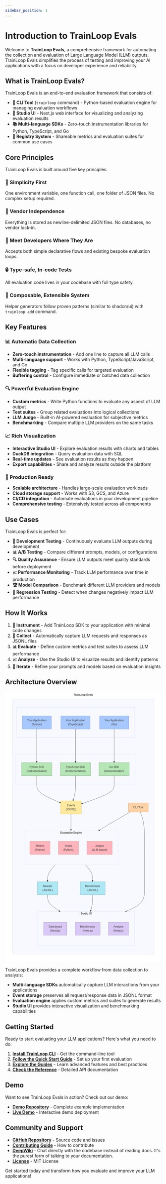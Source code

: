 ```yaml
---
sidebar_position: 1
---
```


# Introduction to TrainLoop Evals

Welcome to **TrainLoop Evals**, a comprehensive framework for automating the collection and evaluation of Large Language Model (LLM) outputs. TrainLoop Evals simplifies the process of testing and improving your AI applications with a focus on developer experience and reliability.

## What is TrainLoop Evals?

TrainLoop Evals is an end-to-end evaluation framework that consists of:

- **🤖 CLI Tool** (`trainloop` command) - Python-based evaluation engine for managing evaluation workflows
- **🎨 Studio UI** - Next.js web interface for visualizing and analyzing evaluation results
- **📚 Multi-language SDKs** - Zero-touch instrumentation libraries for Python, TypeScript, and Go
- **🔧 Registry System** - Shareable metrics and evaluation suites for common use cases

## Core Principles

TrainLoop Evals is built around five key principles:

### 🎯 Simplicity First
One environment variable, one function call, one folder of JSON files. No complex setup required.

### 🔄 Vendor Independence
Everything is stored as newline-delimited JSON files. No databases, no vendor lock-in.

### 👥 Meet Developers Where They Are
Accepts both simple declarative flows and existing bespoke evaluation loops.

### 🔒 Type-safe, In-code Tests
All evaluation code lives in your codebase with full type safety.

### 🧩 Composable, Extensible System
Helper generators follow proven patterns (similar to shadcn/ui) with `trainloop add` command.

## Key Features

### 📊 Automatic Data Collection
- **Zero-touch instrumentation** - Add one line to capture all LLM calls
- **Multi-language support** - Works with Python, TypeScript/JavaScript, and Go
- **Flexible tagging** - Tag specific calls for targeted evaluation
- **Buffering control** - Configure immediate or batched data collection

### 🔍 Powerful Evaluation Engine
- **Custom metrics** - Write Python functions to evaluate any aspect of LLM output
- **Test suites** - Group related evaluations into logical collections
- **LLM Judge** - Built-in AI-powered evaluation for subjective metrics
- **Benchmarking** - Compare multiple LLM providers on the same tasks

### 📈 Rich Visualization
- **Interactive Studio UI** - Explore evaluation results with charts and tables
- **DuckDB integration** - Query evaluation data with SQL
- **Real-time updates** - See evaluation results as they happen
- **Export capabilities** - Share and analyze results outside the platform

### 🚀 Production Ready
- **Scalable architecture** - Handles large-scale evaluation workloads
- **Cloud storage support** - Works with S3, GCS, and Azure
- **CI/CD integration** - Automate evaluations in your development pipeline
- **Comprehensive testing** - Extensively tested across all components

## Use Cases

TrainLoop Evals is perfect for:

- **🔧 Development Testing** - Continuously evaluate LLM outputs during development
- **📊 A/B Testing** - Compare different prompts, models, or configurations
- **🔍 Quality Assurance** - Ensure LLM outputs meet quality standards before deployment
- **📈 Performance Monitoring** - Track LLM performance over time in production
- **🏆 Model Comparison** - Benchmark different LLM providers and models
- **🎯 Regression Testing** - Detect when changes negatively impact LLM performance

## How It Works

1. **🔧 Instrument** - Add TrainLoop SDK to your application with minimal code changes
2. **📝 Collect** - Automatically capture LLM requests and responses as JSONL files
3. **📊 Evaluate** - Define custom metrics and test suites to assess LLM performance
4. **📈 Analyze** - Use the Studio UI to visualize results and identify patterns
5. **🔄 Iterate** - Refine your prompts and models based on evaluation insights

## Architecture Overview

![TrainLoop Evals Flow](/trainloop-evals-flow.png)

TrainLoop Evals provides a complete workflow from data collection to analysis:

- **Multi-language SDKs** automatically capture LLM interactions from your applications
- **Event storage** preserves all request/response data in JSONL format
- **Evaluation engine** applies custom metrics and suites to generate results
- **Studio UI** provides interactive visualization and benchmarking capabilities

## Getting Started

Ready to start evaluating your LLM applications? Here's what you need to do:

1. **[Install TrainLoop CLI](./getting-started/installation.md)** - Get the command-line tool
2. **[Follow the Quick Start Guide](./getting-started/quick-start.md)** - Set up your first evaluation
3. **[Explore the Guides](./guides/)** - Learn advanced features and best practices
4. **[Check the Reference](./reference/)** - Detailed API documentation

## Demo

Want to see TrainLoop Evals in action? Check out our demo:

- **[Demo Repository](https://github.com/trainloop/chat-ui-demo)** - Complete example implementation
- **[Live Demo](https://evals.trainloop.ai)** - Interactive demo deployment

## Community and Support

- **[GitHub Repository](https://github.com/trainloop/evals)** - Source code and issues
- **[Contributing Guide](https://github.com/trainloop/evals/blob/main/CONTRIBUTING.md)** - How to contribute
- **[DeepWiki](https://deepwiki.com/TrainLoop/evals)** - Chat directly with the codebase instead of reading docs. It's the purest form of talking to your documentation.
- **[License](https://github.com/trainloop/evals/blob/main/LICENSE)** - MIT License

Get started today and transform how you evaluate and improve your LLM applications!